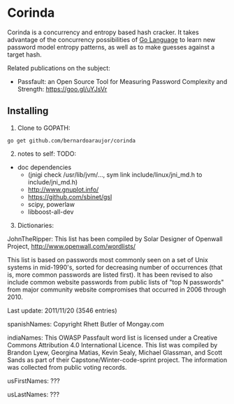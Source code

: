 # Corinda

Corinda is a concurrency and entropy based hash cracker.
It takes advantage of the concurrency possibilities of [Go Language](https://golang.org/) 
to learn new password model entropy patterns, as well as to make guesses against a target hash.

Related publications on the subject:

 - Passfault: an Open Source Tool for Measuring Password Complexity and Strength: https://goo.gl/uYJsVr
 
## Installing

1. Clone to GOPATH:
```
go get github.com/bernardoaraujor/corinda
```

2. notes to self:
TODO:
 - doc dependencies
    - (jnigi check /usr/lib/jvm/..., sym link include/linux/jni_md.h to include/jni_md.h)
    - http://www.gnuplot.info/
    - https://github.com/sbinet/gsl
    - scipy, powerlaw
    - libboost-all-dev

3. Dictionaries:

JohnTheRipper:
This list has been compiled by Solar Designer of Openwall Project,
http://www.openwall.com/wordlists/

This list is based on passwords most commonly seen on a set of Unix
systems in mid-1990's, sorted for decreasing number of occurrences
(that is, more common passwords are listed first).  It has been
revised to also include common website passwords from public lists
of "top N passwords" from major community website compromises that
occurred in 2006 through 2010.

Last update: 2011/11/20 (3546 entries)

spanishNames:
Copyright Rhett Butler of Mongay.com

indiaNames:
This OWASP Passfault word list is licensed under a Creative Commons Attribution 4.0 International Licence.
This list was compiled by Brandon Lyew, Georgina Matias, Kevin Sealy, Michael Glassman, and Scott Sands as part of their Capstone/Winter-code-sprint project.
The information was collected from public voting records.

usFirstNames:
???

usLastNames:
???